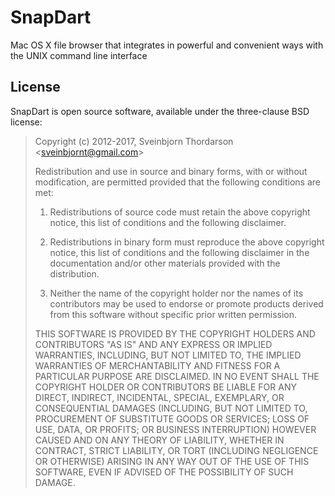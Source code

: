 <!--<img align="right" src="images/snap_icon.png" style="float: right; margin-left: 30px;" alt="Snap Application Icon">-->

# SnapDart

Mac OS X file browser that integrates in powerful and convenient ways with the 
UNIX command line interface

<!--* [Download SnapDart 1.0]() (Intel 64-bit, 10.8 or later, ~0.5 MB)

## Screenshot

<img src="images/mandrake_screenshot.png" style="max-width:100%;" alt="ManDrake Screenshot">
-->

## License

SnapDart is open source software, available under the three-clause BSD license:

> Copyright (c) 2012-2017, Sveinbjorn Thordarson &lt;sveinbjornt@gmail.com&gt;
> 
> Redistribution and use in source and binary forms, with or without modification,
> are permitted provided that the following conditions are met:
> 
> 1. Redistributions of source code must retain the above copyright notice, this
> list of conditions and the following disclaimer.
> 
> 2. Redistributions in binary form must reproduce the above copyright notice, this
> list of conditions and the following disclaimer in the documentation and/or other
> materials provided with the distribution.
> 
> 3. Neither the name of the copyright holder nor the names of its contributors may
> be used to endorse or promote products derived from this software without specific
> prior written permission.
> 
> THIS SOFTWARE IS PROVIDED BY THE COPYRIGHT HOLDERS AND CONTRIBUTORS "AS IS" AND
> ANY EXPRESS OR IMPLIED WARRANTIES, INCLUDING, BUT NOT LIMITED TO, THE IMPLIED
> WARRANTIES OF MERCHANTABILITY AND FITNESS FOR A PARTICULAR PURPOSE ARE DISCLAIMED.
> IN NO EVENT SHALL THE COPYRIGHT HOLDER OR CONTRIBUTORS BE LIABLE FOR ANY DIRECT,
> INDIRECT, INCIDENTAL, SPECIAL, EXEMPLARY, OR CONSEQUENTIAL DAMAGES (INCLUDING, BUT
> NOT LIMITED TO, PROCUREMENT OF SUBSTITUTE GOODS OR SERVICES; LOSS OF USE, DATA, OR
> PROFITS; OR BUSINESS INTERRUPTION) HOWEVER CAUSED AND ON ANY THEORY OF LIABILITY,
> WHETHER IN CONTRACT, STRICT LIABILITY, OR TORT (INCLUDING NEGLIGENCE OR OTHERWISE)
> ARISING IN ANY WAY OUT OF THE USE OF THIS SOFTWARE, EVEN IF ADVISED OF THE
> POSSIBILITY OF SUCH DAMAGE.
